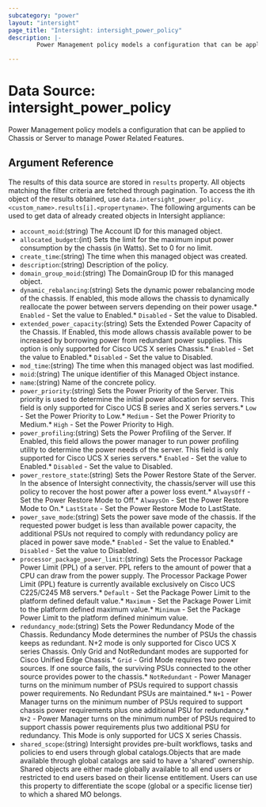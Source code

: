 ```yaml
---
subcategory: "power"
layout: "intersight"
page_title: "Intersight: intersight_power_policy"
description: |-
        Power Management policy models a configuration that can be applied to Chassis or Server to manage Power Related Features.

---
```


# Data Source: intersight_power_policy
Power Management policy models a configuration that can be applied to Chassis or Server to manage Power Related Features.
## Argument Reference
The results of this data source are stored in `results` property.
All objects matching the filter criteria are fetched through pagination.
To access the ith object of the results obtained, use `data.intersight_power_policy.<custom_name>.results[i].<propertyname>`.
The following arguments can be used to get data of already created objects in Intersight appliance:
* `account_moid`:(string) The Account ID for this managed object. 
* `allocated_budget`:(int) Sets the limit for the maximum input power consumption by the chassis (in Watts). Set to 0 for no limit. 
* `create_time`:(string) The time when this managed object was created. 
* `description`:(string) Description of the policy. 
* `domain_group_moid`:(string) The DomainGroup ID for this managed object. 
* `dynamic_rebalancing`:(string) Sets the dynamic power rebalancing mode of the chassis. If enabled, this mode allows the chassis to dynamically reallocate the power between servers depending on their power usage.* `Enabled` - Set the value to Enabled.* `Disabled` - Set the value to Disabled. 
* `extended_power_capacity`:(string) Sets the Extended Power Capacity of the Chassis. If Enabled, this mode allows chassis available power to be increased by borrowing power from redundant power supplies.  This option is only supported for Cisco UCS X series Chassis.* `Enabled` - Set the value to Enabled.* `Disabled` - Set the value to Disabled. 
* `mod_time`:(string) The time when this managed object was last modified. 
* `moid`:(string) The unique identifier of this Managed Object instance. 
* `name`:(string) Name of the concrete policy. 
* `power_priority`:(string) Sets the Power Priority of the Server. This priority is used to determine the initial power allocation for servers. This field is only supported for Cisco UCS B series and X series servers.* `Low` - Set the Power Priority to Low.* `Medium` - Set the Power Priority to Medium.* `High` - Set the Power Priority to High. 
* `power_profiling`:(string) Sets the Power Profiling of the Server. If Enabled, this field allows the power manager to run power profiling  utility to determine the power needs of the server.  This field is only supported for Cisco UCS X series servers.* `Enabled` - Set the value to Enabled.* `Disabled` - Set the value to Disabled. 
* `power_restore_state`:(string) Sets the Power Restore State of the Server. In the absence of Intersight connectivity, the chassis/server will use this policy  to recover the host power after a power loss event.* `AlwaysOff` - Set the Power Restore Mode to Off.* `AlwaysOn` - Set the Power Restore Mode to On.* `LastState` - Set the Power Restore Mode to LastState. 
* `power_save_mode`:(string) Sets the power save mode of the chassis. If the requested power budget is less than available power capacity,  the additional PSUs not required to comply with redundancy policy are placed in power save mode.* `Enabled` - Set the value to Enabled.* `Disabled` - Set the value to Disabled. 
* `processor_package_power_limit`:(string) Sets the Processor Package Power Limit (PPL) of a server. PPL refers to the amount of power that a CPU can draw from the power supply. The Processor Package Power Limit (PPL) feature is currently available exclusively on Cisco UCS C225/C245 M8 servers.* `Default` - Set the Package Power Limit to the platform defined default value.* `Maximum` - Set the Package Power Limit to the platform defined maximum value.* `Minimum` - Set the Package Power Limit to the platform defined minimum value. 
* `redundancy_mode`:(string) Sets the Power Redundancy Mode of the Chassis.  Redundancy Mode determines the number of PSUs the chassis keeps as redundant.  N+2 mode is only supported for Cisco UCS X series Chassis. Only Grid and NotRedundant modes are supported for Cisco Unified Edge Chassis.* `Grid` - Grid Mode requires two power sources. If one source fails, the surviving PSUs connected to the other source provides power to the chassis.* `NotRedundant` - Power Manager turns on the minimum number of PSUs required to support chassis power requirements. No Redundant PSUs are maintained.* `N+1` - Power Manager turns on the minimum number of PSUs required to support chassis power requirements plus one additional PSU for redundancy.* `N+2` - Power Manager turns on the minimum number of PSUs required to support chassis power requirements plus two additional PSU for redundancy. This Mode is only supported for UCS X series Chassis. 
* `shared_scope`:(string) Intersight provides pre-built workflows, tasks and policies to end users through global catalogs.Objects that are made available through global catalogs are said to have a 'shared' ownership. Shared objects are either made globally available to all end users or restricted to end users based on their license entitlement. Users can use this property to differentiate the scope (global or a specific license tier) to which a shared MO belongs. 
 
